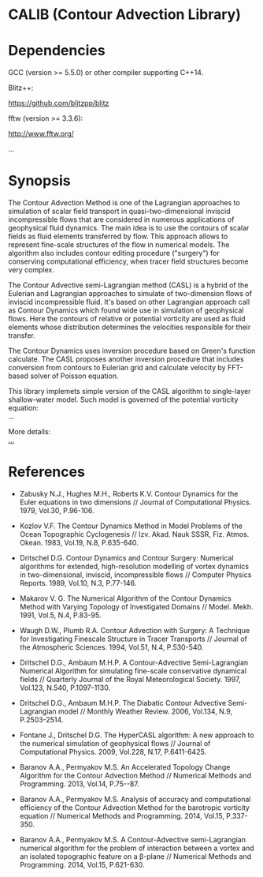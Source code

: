 # CALIB (Contour Advection Library)

# Dependencies

GCC (version >= 5.5.0) or other compiler supporting C++14.

Blitz++:

https://github.com/blitzpp/blitz

fftw (version >= 3.3.6):

http://www.fftw.org/

...

# Synopsis

The Contour Advection Method is one of the Lagrangian approaches to simulation of scalar field transport in quasi-two-dimensional inviscid incompressible flows that are considered in numerous applications of geophysical fluid dynamics.
The main idea is to use the contours of scalar fields as fluid elements transferred by flow.
This approach allows to represent fine-scale structures of the flow in numerical models.
The algorithm also includes contour editing procedure ("surgery") for conserving computational efficiency, when tracer field structures become very complex.

The Contour Advective semi-Lagrangian method (CASL) is a hybrid of the Eulerian and Lagrangian approaches to simulate of two-dimension flows of inviscid incompressible fluid.
It's based on other Lagrangian approach call as Contour Dynamics which found wide use in simulation of geophysical flows.
Here the contours of relative or potential vorticity are used as fluid elements whose distribution determines the velocities responsible for their transfer.

The Contour Dynamics uses inversion procedure based on Green's function calculate.
The CASL proposes another inversion procedure that includes conversion from contours to Eulerian grid and calculate velocity by FFT-based solver of Poisson equation.

This library implemets simple version of the CASL algorithm to single-layer shallow-water model.
Such model is governed of the potential vorticity equation:  
...

More details:  
[...](doc/slides.pdf)

# References

* Zabusky N.J., Hughes M.H., Roberts K.V. Contour Dynamics for the Euler equations in two dimensions // Journal of Computational Physics. 1979, Vol.30, P.96-106.

* Kozlov V.F. The Contour Dynamics Method in Model Problems of the Ocean Topographic Cyclogenesis // Izv. Akad. Nauk SSSR, Fiz. Atmos. Okean. 1983, Vol.19, N.8, P.635-640.

* Dritschel D.G. Contour Dynamics and Contour Surgery: Numerical algorithms for extended, high-resolution modelling of vortex dynamics in two-dimensional, inviscid, incompressible flows // Computer Physics Reports. 1989, Vol.10, N.3, P.77-146.

* Makarov V. G. The Numerical Algorithm of the Contour Dynamics Method with Varying Topology of Investigated Domains // Model. Mekh. 1991, Vol.5, N.4, P.83-95.

* Waugh D.W., Plumb R.A. Contour Advection with Surgery: A Technique for Investigating Finescale Structure in Tracer Transports // Journal of the Atmospheric Sciences. 1994, Vol.51, N.4, P.530-540.

* Dritschel D.G., Ambaum M.H.P. A Contour-Advective Semi-Lagrangian Numerical Algorithm for simulating fine-scale conservative dynamical fields // Quarterly Journal of the Royal Meteorological Society. 1997, Vol.123, N.540, P.1097-1130.

* Dritschel D.G., Ambaum M.H.P. The Diabatic Contour Advective Semi-Lagrangian model // Monthly Weather Review. 2006, Vol.134, N.9, P.2503-2514.

* Fontane J., Dritschel D.G. The HyperCASL algorithm: A new approach to the numerical simulation of geophysical flows // Journal of Computational Physics. 2009, Vol.228, N.17, P.6411-6425.

* Baranov A.A., Permyakov M.S. An Accelerated Topology Change Algorithm for the Contour Advection Method // Numerical Methods and Programming. 2013, Vol.14, P.75--87.

* Baranov A.A., Permyakov M.S. Analysis of accuracy and computational efficiency of the Contour Advection Method for the barotropic vorticity equation // Numerical Methods and Programming. 2014, Vol.15, P.337-350.

* Baranov A.A., Permyakov M.S. A Contour-Advective semi-Lagrangian numerical algorithm for the problem of interaction between a vortex and an isolated topographic feature on a β-plane // Numerical Methods and Programming. 2014, Vol.15, P.621-630.
